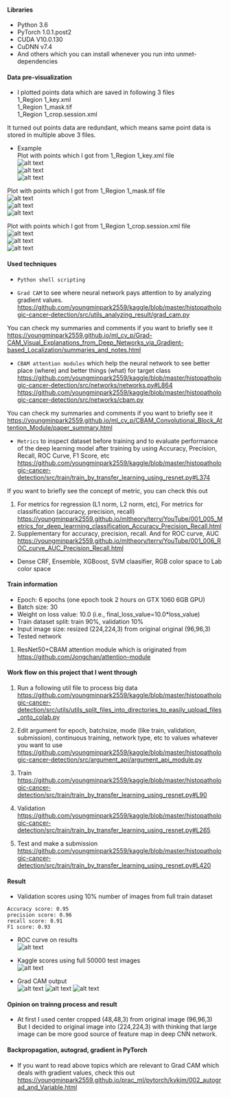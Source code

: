 
#### Libraries
- Python 3.6
- PyTorch 1.0.1.post2
- CUDA V10.0.130
- CuDNN v7.4
- And others which you can install whenever you run into unmet-dependencies

#### Data pre-visualization
- I plotted points data which are saved in following 3 files  
1_Region 1_key.xml  
1_Region 1_mask.tif  
1_Region 1_crop.session.xml  

It turned out points data are redundant, which means same point data is stored in multiple above 3 files.

- Example  
Plot with points which I got from 1_Region 1_key.xml file  
![alt text](https://raw.githubusercontent.com/youngminpark2559/kaggle/master/SPIE-AAPM-NCI_BreastPathQ_Cancer_Cellularity_Challenge_2019/pics/2019_04_14_01%3A14%3A03.png)  
![alt text](https://raw.githubusercontent.com/youngminpark2559/kaggle/master/SPIE-AAPM-NCI_BreastPathQ_Cancer_Cellularity_Challenge_2019/pics/2019_04_14_01%3A14%3A35.png)  
![alt text](https://raw.githubusercontent.com/youngminpark2559/kaggle/master/SPIE-AAPM-NCI_BreastPathQ_Cancer_Cellularity_Challenge_2019/pics/2019_04_14_01%3A14%3A58.png)  

Plot with points which I got from 1_Region 1_mask.tif file  
![alt text](https://raw.githubusercontent.com/youngminpark2559/kaggle/master/SPIE-AAPM-NCI_BreastPathQ_Cancer_Cellularity_Challenge_2019/pics/2019_04_14_10%3A01%3A03.png)  
![alt text](https://raw.githubusercontent.com/youngminpark2559/kaggle/master/SPIE-AAPM-NCI_BreastPathQ_Cancer_Cellularity_Challenge_2019/pics/2019_04_14_10%3A01%3A18.png)  
![alt text](https://raw.githubusercontent.com/youngminpark2559/kaggle/master/SPIE-AAPM-NCI_BreastPathQ_Cancer_Cellularity_Challenge_2019/pics/2019_04_14_10%3A01%3A34.png)  

Plot with points which I got from 1_Region 1_crop.session.xml file  
![alt text](https://raw.githubusercontent.com/youngminpark2559/kaggle/master/SPIE-AAPM-NCI_BreastPathQ_Cancer_Cellularity_Challenge_2019/pics/2019_04_14_10%3A02%3A20.png)  
![alt text](https://raw.githubusercontent.com/youngminpark2559/kaggle/master/SPIE-AAPM-NCI_BreastPathQ_Cancer_Cellularity_Challenge_2019/pics/2019_04_14_10%3A02%3A44.png)  
![alt text](https://raw.githubusercontent.com/youngminpark2559/kaggle/master/SPIE-AAPM-NCI_BreastPathQ_Cancer_Cellularity_Challenge_2019/pics/2019_04_14_10%3A02%3A57.png)  


#### Used techniques
- `Python shell scripting`

- `Grad CAM` to see where neural network pays attention to by analyzing gradient values.  
https://github.com/youngminpark2559/kaggle/blob/master/histopathologic-cancer-detection/src/utils_analyzing_result/grad_cam.py

You can check my summaries and comments if you want to briefly see it  
https://youngminpark2559.github.io/ml_cv_p/Grad-CAM_Visual_Explanations_from_Deep_Networks_via_Gradient-based_Localization/summaries_and_notes.html

- `CBAM attention modules` which help the neural network to see better place (where) and better things (what) for target class  
https://github.com/youngminpark2559/kaggle/blob/master/histopathologic-cancer-detection/src/networks/networks.py#L864
https://github.com/youngminpark2559/kaggle/blob/master/histopathologic-cancer-detection/src/networks/cbam.py

You can check my summaries and comments if you want to briefly see it  
https://youngminpark2559.github.io/ml_cv_p/CBAM_Convolutional_Block_Attention_Module/paper_summary.html

- `Metrics` to inspect dataset before training and to evaluate performance of the deep learning model after training by using Accuracy, Precision, Recall, ROC Curve, F1 Score, etc  
https://github.com/youngminpark2559/kaggle/blob/master/histopathologic-cancer-detection/src/train/train_by_transfer_learning_using_resnet.py#L374

If you want to briefly see the concept of metric, you can check this out  
1. For metrics for regression (L1 norm, L2 norm, etc), For metrics for classification (accuracy, precision, recall)  
https://youngminpark2559.github.io/mltheory/terry/YouTube/001_005_Metrics_for_deep_learrning_classification_Accuracy_Precision_Recall.html
2. Supplementary for accuracy, precision, recall. And for ROC curve, AUC  
https://youngminpark2559.github.io/mltheory/terry/YouTube/001_006_ROC_curve_AUC_Precision_Recall.html

- Dense CRF, Ensemble, XGBoost, SVM claasifier, RGB color space to Lab color space





#### Train information
- Epoch: 6 epochs (one epoch took 2 hours on GTX 1060 6GB GPU)
- Batch size: 30  
- Weight on loss value: 10.0 (i.e., final_loss_value=10.0*loss_value)
- Train dataset split: train 90%, validation 10%
- Input image size: resized (224,224,3) from original original (96,96,3)
- Tested network
1. ResNet50+CBAM attention module which is originated from
https://github.com/Jongchan/attention-module


#### Work flow on this project that I went through
1. Run a following util file to process big data  
https://github.com/youngminpark2559/kaggle/blob/master/histopathologic-cancer-detection/src/utils/utils_split_files_into_directories_to_easily_upload_files_onto_colab.py

2. Edit argument for epoch, batchsize, mode (like train, validation, submission), continuous training, network type, etc to values whatever you want to use  
https://github.com/youngminpark2559/kaggle/blob/master/histopathologic-cancer-detection/src/argument_api/argument_api_module.py

3. Train  
https://github.com/youngminpark2559/kaggle/blob/master/histopathologic-cancer-detection/src/train/train_by_transfer_learning_using_resnet.py#L90

4. Validation  
https://github.com/youngminpark2559/kaggle/blob/master/histopathologic-cancer-detection/src/train/train_by_transfer_learning_using_resnet.py#L265

5. Test and make a submission  
https://github.com/youngminpark2559/kaggle/blob/master/histopathologic-cancer-detection/src/train/train_by_transfer_learning_using_resnet.py#L420

#### Result
- Validation scores using 10% number of images from full train dataset  
```
Accuracy score: 0.95  
precision score: 0.96  
recall score: 0.91  
F1 score: 0.93  
```

- ROC curve on results  
![alt text](https://raw.githubusercontent.com/youngminpark2559/kaggle/master/histopathologic-cancer-detection/src/utils_analyzing_result/pics/2019_04_11_10%3A42%3A20.png)  

- Kaggle scores using full 50000 test images  
![alt text](https://raw.githubusercontent.com/youngminpark2559/kaggle/master/histopathologic-cancer-detection/src/utils_analyzing_result/pics/2019_04_11_11%3A09%3A19.png)  

- Grad CAM output  
![alt text](https://raw.githubusercontent.com/youngminpark2559/kaggle/master/histopathologic-cancer-detection/src/utils_analyzing_result/Grad_CAM_output/2019_04_11_11%3A04%3A12.png)
![alt text](https://raw.githubusercontent.com/youngminpark2559/kaggle/master/histopathologic-cancer-detection/src/utils_analyzing_result/Grad_CAM_output/2019_04_11_11%3A04%3A43.png)
![alt text](https://raw.githubusercontent.com/youngminpark2559/kaggle/master/histopathologic-cancer-detection/src/utils_analyzing_result/Grad_CAM_output/2019_04_11_11%3A05%3A06.png)  

#### Opinion on trainng process and result
- At first I used center cropped (48,48,3) from original image (96,96,3)
But I decided to original image into (224,224,3) with thinking that large image can be more good source of feature map in deep CNN network.

#### Backpropagation, autograd, gradient in PyTorch
- If you want to read above topics which are relevant to Grad CAM which deals with gradient values, check this out
https://youngminpark2559.github.io/prac_ml/pytorch/kykim/002_autograd_and_Variable.html

